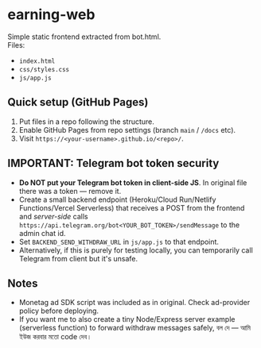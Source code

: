 # earning-web

Simple static frontend extracted from bot.html.  
Files:
- `index.html`
- `css/styles.css`
- `js/app.js`

## Quick setup (GitHub Pages)
1. Put files in a repo following the structure.
2. Enable GitHub Pages from repo settings (branch `main` / `/docs` etc).
3. Visit `https://<your-username>.github.io/<repo>/`.

## IMPORTANT: Telegram bot token security
- **Do NOT put your Telegram bot token in client-side JS**. In original file there was a token — remove it.
- Create a small backend endpoint (Heroku/Cloud Run/Netlify Functions/Vercel Serverless) that receives a POST from the frontend and *server-side* calls `https://api.telegram.org/bot<YOUR_BOT_TOKEN>/sendMessage` to the admin chat id.
- Set `BACKEND_SEND_WITHDRAW_URL` in `js/app.js` to that endpoint.
- Alternatively, if this is purely for testing locally, you can temporarily call Telegram from client but it's unsafe.

## Notes
- Monetag ad SDK script was included as in original. Check ad-provider policy before deploying.
- If you want me to also create a tiny Node/Express server example (serverless function) to forward withdraw messages safely, বল দে — আমি ইউজ করবার মতো code দেব।
